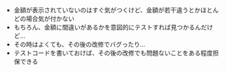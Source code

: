 * 金額が表示されていないのはすぐ気がつくけど、金額が若干違うとかほとんどの場合気が付かない
* もちろん、金額に間違いがあるかを意図的にテストすれば見つかるんだけど...
* その時はよくても、その後の改修でバグったり...
* テストコードを書いておけば、その後の改修でも問題ないことをある程度担保できる
